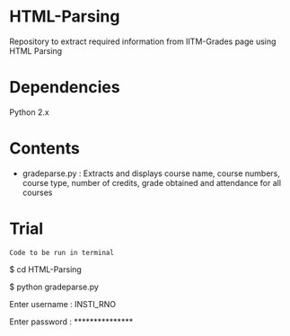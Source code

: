# HTML-Parsing
Repository to extract required information from IITM-Grades page using HTML Parsing

# Dependencies
Python 2.x

# Contents
* gradeparse.py : Extracts and displays course name, course numbers, course type, number of credits, grade  obtained and attendance for all courses

# Trial
```Code to be run in terminal```

$ cd HTML-Parsing

$ python gradeparse.py

Enter username : INSTI_RNO

Enter password : *************** 
